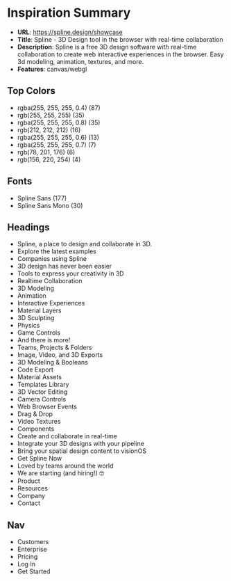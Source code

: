 # Inspiration Summary

- **URL**: https://spline.design/showcase
- **Title**: Spline - 3D Design tool in the browser with real-time collaboration
- **Description**: Spline is a free 3D design software with real-time collaboration to create web interactive experiences in the browser. Easy 3d modeling, animation, textures, and more.
- **Features**: canvas/webgl

## Top Colors
- rgba(255, 255, 255, 0.4) (87)
- rgb(255, 255, 255) (35)
- rgba(255, 255, 255, 0.8) (35)
- rgb(212, 212, 212) (16)
- rgba(255, 255, 255, 0.6) (13)
- rgba(255, 255, 255, 0.7) (7)
- rgb(78, 201, 176) (6)
- rgb(156, 220, 254) (4)

## Fonts
- Spline Sans (177)
- Spline Sans Mono (30)

## Headings
- Spline, a place to design and collaborate in 3D.
- Explore the latest examples
- Companies using Spline
- 3D design has never been easier
- Tools to express your creativity in 3D
- Realtime Collaboration
- 3D Modeling
- Animation
- Interactive Experiences
- Material Layers
- 3D Sculpting
- Physics
- Game Controls
- And there is more!
- Teams, Projects & Folders
- Image, Video, and 3D Exports
- 3D Modeling & Booleans
- Code Export
- Material Assets
- Templates Library
- 3D Vector Editing
- Camera Controls
- Web Browser Events
- Drag & Drop
- Video Textures
- Components
- Create and collaborate in real-time
- Integrate your 3D designs with your pipeline
- Bring your spatial design content to visionOS
- Get Spline Now
- Loved by teams around the world
- We are starting (and hiring!) 🤓
- Product
- Resources
- Company
- Contact

## Nav
- Customers
- Enterprise
- Pricing
- Log In
- Get Started
